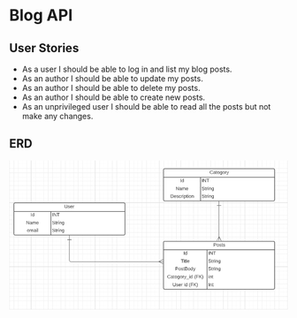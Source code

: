 # Blog API

## User Stories
* As a user I should be able to log in and list my blog posts.
* As an author I should be able to update my posts.
* As an author I should be able to delete my posts. 
* As an author I should be able to create new posts. 
* As an unprivileged user I should be able to read all the posts but not make any changes. 

## ERD
![](./ERD.png)
